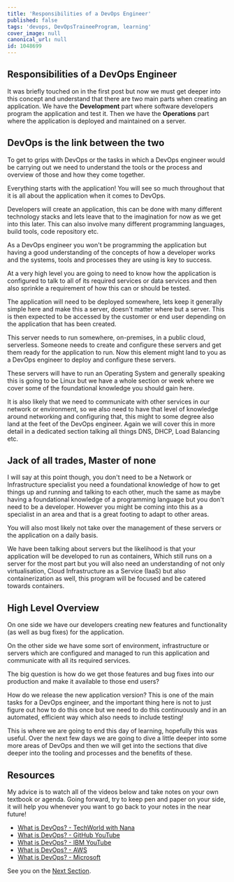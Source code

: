 ```yaml
---
title: 'Responsibilities of a DevOps Engineer'
published: false
tags: 'devops, DevOpsTraineeProgram, learning'
cover_image: null
canonical_url: null
id: 1048699
---
```

## Responsibilities of a DevOps Engineer 

It was briefly touched on in the first post but now we must get deeper into this concept and understand that there are two main parts when creating an application. We have the **Development** part where software developers program the application and test it. Then we have the **Operations** part where the application is deployed and maintained on a server. 

## DevOps is the link between the two

To get to grips with DevOps or the tasks in which a DevOps engineer would be carrying out we need to understand the tools or the process and overview of those and how they come together. 

Everything starts with the application! You will see so much throughout that it is all about the application when it comes to DevOps.

Developers will create an application, this can be done with many different technology stacks and lets leave that to the imagination for now as we get into this later. This can also involve many different programming languages, build tools, code repository etc. 

As a DevOps engineer you won't be programming the application but having a good understanding of the concepts of how a developer works and the systems, tools and processes they are using is key to success. 

At a very high level you are going to need to know how the application is configured to talk to all of its required services or data services and then also sprinkle a requirement of how this can or should be tested. 

The application will need to be deployed somewhere, lets keep it generally simple here and make this a server, doesn't matter where but a server. This is then expected to be accessed by the customer or end user depending on the application that has been created. 

This server needs to run somewhere, on-premises, in a public cloud, serverless. Someone needs to create and configure these servers and get them ready for the application to run. Now this element might land to you as a DevOps engineer to deploy and configure these servers. 

These servers will have to run an Operating System and generally speaking this is going to be Linux but we have a whole section or week where we cover some of the foundational knowledge you should gain here. 

It is also likely that we need to communicate with other services in our network or environment, so we also need to have that level of knowledge around networking and configuring that, this might to some degree also land at the feet of the DevOps engineer. Again we will cover this in more detail in a dedicated section talking all things DNS, DHCP, Load Balancing etc. 

## Jack of all trades, Master of none 

I will say at this point though, you don't need to be a Network or Infrastructure specialist you need a foundational knowledge of how to get things up and running and talking to each other, much the same as maybe having a foundational knowledge of a programming language but you don't need to be a developer. However you might be coming into this as a specialist in an area and that is a great footing to adapt to other areas. 

You will also most likely not take over the management of these servers or the application on a daily basis. 

We have been talking about servers but the likelihood is that your application will be developed to run as containers, Which still runs on a server for the most part but you will also need an understanding of not only virtualisation, Cloud Infrastructure as a Service (IaaS) but also containerization as well, this program will be focused and be catered towards containers. 

## High Level Overview

On one side we have our developers creating new features and functionality (as well as bug fixes) for the application. 

On the other side we have some sort of environment, infrastructure or servers which are configured and managed to run this application and communicate with all its required services. 

The big question is how do we get those features and bug fixes into our production and make it available to those end users? 

How do we release the new application version? This is one of the main tasks for a DevOps engineer, and the important thing here is not to just figure out how to do this once but we need to do this continuously and in an automated, efficient way which also needs to include testing! 

This is where we are going to end this day of learning, hopefully this was useful. Over the next few days we are going to dive a little deeper into some more areas of DevOps and then we will get into the sections that dive deeper into the tooling and processes and the benefits of these. 

## Resources  

My advice is to watch all of the videos below and take notes on your own textbook or agenda. Going forward, try to keep pen and paper on your side, it will help you whenever you want to go back to your notes in the near future!

- [What is DevOps? - TechWorld with Nana](https://www.youtube.com/watch?v=0yWAtQ6wYNM)
- [What is DevOps? - GitHub YouTube](https://www.youtube.com/watch?v=kBV8gPVZNEE)
- [What is DevOps? - IBM YouTube](https://www.youtube.com/watch?v=UbtB4sMaaNM)
- [What is DevOps? - AWS ](https://aws.amazon.com/devops/what-is-devops/)
- [What is DevOps? - Microsoft](https://docs.microsoft.com/en-us/devops/what-is-devops)


See you on the [Next Section](week01-02.md).  
